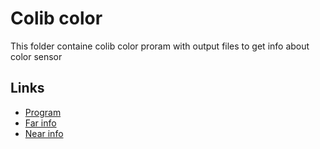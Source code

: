 # Colib color

This folder containe colib color proram with output files to get info about color sensor

## Links
* [Program](./ColibColor.sb)
* [Far info](./far.txt)
* [Near info](./near.txt)